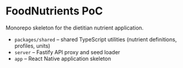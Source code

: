 # FoodNutrients PoC

Monorepo skeleton for the dietitian nutrient application.

- `packages/shared` – shared TypeScript utilities (nutrient definitions, profiles, units)
- `server` – Fastify API proxy and seed loader
- `app` – React Native application skeleton
